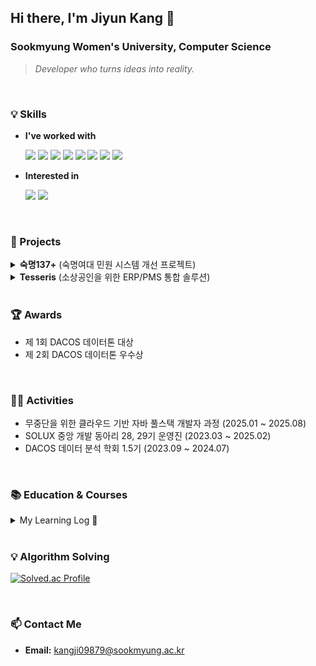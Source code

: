 ## Hi there, I'm Jiyun Kang 👋

### Sookmyung Women's University, Computer Science
> *Developer who turns ideas into reality.*

<br>

### 💡 Skills
- **I've worked with**
  <p>
    <img src="https://img.shields.io/badge/java-007396?style=flat-square&logo=java&logoColor=white">
    <img src="https://img.shields.io/badge/python-3776AB?style=flat-square&logo=python&logoColor=white">
    <img src="https://img.shields.io/badge/javascript-F7DF1E?style=flat-square&logo=javascript&logoColor=black">
    <img src="https://img.shields.io/badge/typescript-3178C6?style=flat-square&logo=typescript&logoColor=white">
    <img src="https://img.shields.io/badge/react-61DAFB?style=flat-square&logo=react&logoColor=black">
    <img src="https://img.shields.io/badge/spring-6DB33F?style=flat-square&logo=spring&logoColor=white">
    <img src="https://img.shields.io/badge/springboot-6DB33F?style=flat-square&logo=springboot&logoColor=white">
    <img src="https://img.shields.io/badge/mysql-4479A1?style=flat-square&logo=mysql&logoColor=white">
  </p>

- **Interested in**
  <p>
    <img src="https://img.shields.io/badge/Amazon_AWS-232F3E?style=flat-square&logo=amazon-aws&logoColor=white">
    <img src="https://img.shields.io/badge/TensorFlow-FF6F00?style=flat-square&logo=tensorflow&logoColor=white">
  </p>

<br>

### 🚀 Projects

<details>
<summary><b>숙명137+</b> (숙명여대 민원 시스템 개선 프로젝트)</summary>
<div markdown="1">
<br>
  
- **역할:** Frontend
- **기간:** 2023.08 ~ 2024.02
- **성과:** 29기 2학기 SOLUX 프로젝트 발표회 **우수상**
- **주요 내용:** 기존 민원 시스템의 UI/UX를 개선하고, 민원 접수 및 처리 과정을 효율화하는 웹 서비스를 개발했습니다.
- **GitHub:** [Repository Link](https://github.com/hasol11/SM-137-Frontend)
<br>

</div>
</details>

<details>
<summary><b>Tesseris</b> (소상공인을 위한 ERP/PMS 통합 솔루션)</summary>
<div markdown="1">

<br>

- **역할:** Full-stack (FE/BE)
- **기간:** 2025.06.12 ~ 2025.08.05
- **성과:** 최종 프로젝트 **최우수상**
- **주요 내용:**
  - PG(결제 대행사) 가입 시 소상공인이 겪는 서류, 보증보험, 심사, 기술적 장벽 문제를 해결하는 ERP/PMS 통합 솔루션입니다.
  - 간소화된 결제 시스템과 포인트 기반 자체 거래 네트워크를 통해 소상공인-소비자 상생 생태계 구축을 목표로 합니다.
  - **GitHub:**
  - [Repository Link Admin](https://github.com/hasol11/ERP-Tesseris-react-admin)
  - [Repository Link User](https://github.com/hasol11/ERP-Tesseris-react)
  - [Repository Link Backend](https://github.com/hasol11/ERP-Tesseris-springboot)
  - [Repository Link Alert Backend](https://github.com/hasol11/ERP-Tesseris-Alert-Backend)
</div>
</details>

<br>

### 🏆 Awards
- 제 1회 DACOS 데이터톤 대상
- 제 2회 DACOS 데이터톤 우수상

<br>

### 🏃‍♀️ Activities
- 무중단을 위한 클라우드 기반 자바 풀스택 개발자 과정 (2025.01 ~ 2025.08)
- SOLUX 중앙 개발 동아리 28, 29기 운영진 (2023.03 ~ 2025.02)
- DACOS 데이터 분석 학회 1.5기 (2023.09 ~ 2024.07)

<br>

### 📚 Education & Courses
<details>
<summary>My Learning Log 📜</summary>
<div markdown="1">
<br>
- AWS 기반 CICD 환경 구축 강의 (2025.08.21~2025.08.22)
</div>
</details>

<br>

### 💡 Algorithm Solving
[![Solved.ac Profile](http://mazassumnida.wtf/api/v2/generate_badge?boj=hasol)](https://solved.ac/hasol/)

<br>

### 📫 Contact Me
- **Email:** [kangji09879@sookmyung.ac.kr](mailto:kangji09879@sookmyung.ac.kr)
